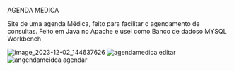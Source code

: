 AGENDA MEDICA

Site de uma agenda Médica, feito para facilitar o agendamento de consultas. Feito em Java no Apache e usei como Banco de dadoso MYSQL Workbench

![image_2023-12-02_144637626](https://github.com/DaphinyAssis/agendamedica/assets/136387354/fbedfe03-a0c3-46f1-a1af-bb660c8e2f9c)
![agendamedica editar](https://github.com/DaphinyAssis/agendamedica/assets/136387354/50bf63d1-63d7-4d64-a171-cae0ac836118)
![angendameidca agendar](https://github.com/DaphinyAssis/agendamedica/assets/136387354/8bf10767-3c7d-4167-888f-ad376b5dd0fd)


